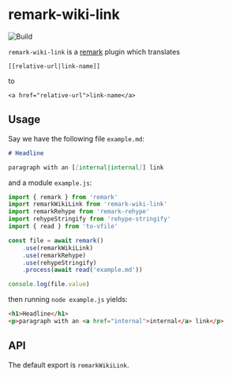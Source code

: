 # remark-wiki-link

![Build][build-badge]

`remark-wiki-link` is a [remark][remark] plugin which translates 

    [[relative-url|link-name]]

to

    <a href="relative-url">link-name</a>

## Usage

Say we have the following file `example.md`:

```markdown
# Headline

paragraph with an [[internal|internal]] link
```

and a module `example.js`:

```js
import { remark } from 'remark'
import remarkWikiLink from 'remark-wiki-link'
import remarkRehype from 'remark-rehype'
import rehypeStringify from 'rehype-stringify'
import { read } from 'to-vfile'

const file = await remark()
    .use(remarkWikiLink)
    .use(remarkRehype)
    .use(rehypeStringify)
    .process(await read('example.md'))

console.log(file.value)
```

then running `node example.js` yields:

```html
<h1>Headline</h1>
<p>paragraph with an <a href="internal">internal</a> link</p>
```

## API

The default export is `remarkWikiLink`.

[remark]: https://github.com/remarkjs/remark
[build-badge]: https://github.com/thomd/remark-wiki-link/workflows/plugin-test/badge.svg
